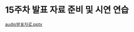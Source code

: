 # 15주차 발표 자료 준비 및 시연 연습
[audio발표자료.pptx](https://github.com/user-attachments/files/20856506/audio.pptx)
